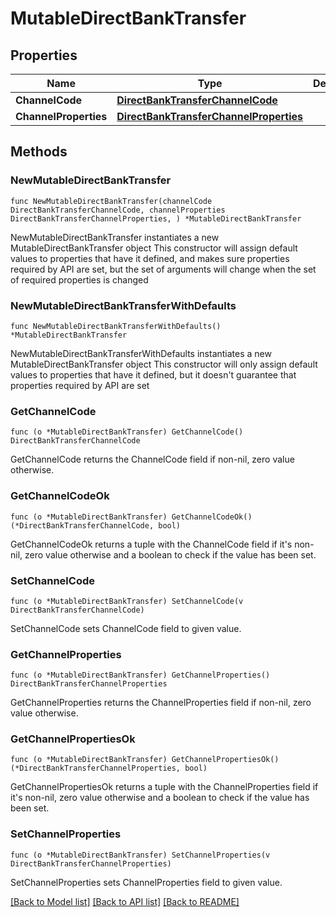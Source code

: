 # MutableDirectBankTransfer

## Properties

Name | Type | Description | Notes
------------ | ------------- | ------------- | -------------
**ChannelCode** | [**DirectBankTransferChannelCode**](DirectBankTransferChannelCode.md) |  | 
**ChannelProperties** | [**DirectBankTransferChannelProperties**](DirectBankTransferChannelProperties.md) |  | 

## Methods

### NewMutableDirectBankTransfer

`func NewMutableDirectBankTransfer(channelCode DirectBankTransferChannelCode, channelProperties DirectBankTransferChannelProperties, ) *MutableDirectBankTransfer`

NewMutableDirectBankTransfer instantiates a new MutableDirectBankTransfer object
This constructor will assign default values to properties that have it defined,
and makes sure properties required by API are set, but the set of arguments
will change when the set of required properties is changed

### NewMutableDirectBankTransferWithDefaults

`func NewMutableDirectBankTransferWithDefaults() *MutableDirectBankTransfer`

NewMutableDirectBankTransferWithDefaults instantiates a new MutableDirectBankTransfer object
This constructor will only assign default values to properties that have it defined,
but it doesn't guarantee that properties required by API are set

### GetChannelCode

`func (o *MutableDirectBankTransfer) GetChannelCode() DirectBankTransferChannelCode`

GetChannelCode returns the ChannelCode field if non-nil, zero value otherwise.

### GetChannelCodeOk

`func (o *MutableDirectBankTransfer) GetChannelCodeOk() (*DirectBankTransferChannelCode, bool)`

GetChannelCodeOk returns a tuple with the ChannelCode field if it's non-nil, zero value otherwise
and a boolean to check if the value has been set.

### SetChannelCode

`func (o *MutableDirectBankTransfer) SetChannelCode(v DirectBankTransferChannelCode)`

SetChannelCode sets ChannelCode field to given value.


### GetChannelProperties

`func (o *MutableDirectBankTransfer) GetChannelProperties() DirectBankTransferChannelProperties`

GetChannelProperties returns the ChannelProperties field if non-nil, zero value otherwise.

### GetChannelPropertiesOk

`func (o *MutableDirectBankTransfer) GetChannelPropertiesOk() (*DirectBankTransferChannelProperties, bool)`

GetChannelPropertiesOk returns a tuple with the ChannelProperties field if it's non-nil, zero value otherwise
and a boolean to check if the value has been set.

### SetChannelProperties

`func (o *MutableDirectBankTransfer) SetChannelProperties(v DirectBankTransferChannelProperties)`

SetChannelProperties sets ChannelProperties field to given value.



[[Back to Model list]](../README.md#documentation-for-models) [[Back to API list]](../README.md#documentation-for-api-endpoints) [[Back to README]](../README.md)


